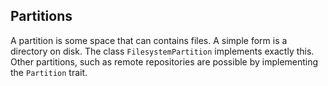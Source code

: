 Partitions
----------

A partition is some space that can contains files. A simple form
is a directory on disk. The class `FilesystemPartition` implements
exactly this. Other partitions, such as remote repositories are
possible by implementing the `Partition` trait.
